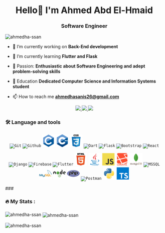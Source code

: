 <h1 align="center">Hello👋 I'm Ahmed Abd El-Hmaid</h1>


<h3 align="center">Software Engineer</h3>
<p align="left"> <img src="https://komarev.com/ghpvc/?username=ahmedha-ssan&label=Profile%20views&color=0e75b6&style=flat" alt="ahmedha-ssan" /> </p>

- 🔭 I’m currently working on **Back-End development**

- 🌱 I’m currently learning **Flutter and Flask**

- 🌱 Passion: **Enthusiastic about Software Engineering and adept problem-solving skills**

- 💬 Education **Dedicated Computer Science and Information Systems student**

- 📫 How to reach me **ahmedhasanis26@gmail.com**


<div align="center"> 
  <a href="mailto:ahmedhasanis26@gmail.com">
    <img src="https://img.shields.io/badge/Gmail-333333?style=for-the-badge&logo=gmail&logoColor=red" />
  </a>
  <a href="https://www.linkedin.com/in/ahmed-abdelhamid-8b493a269/" target="_blank">
    <img src="https://img.shields.io/badge/LinkedIn-0077B5?style=for-the-badge&logo=linkedin&logoColor=white" target="_blank" />
  </a>
  <a href="https://codeforces.com/profile/ahmeds7">
    <img src="https://img.shields.io/badge/Codeforces-445f9d?style=for-the-badge&logo=Codeforces&logoColor=white"/>
  </a>
</div>

###

<h3 align="left">🛠 Language and tools</h3>

###

<div align="center">
  <code><img height="40" title="Git" src="https://user-images.githubusercontent.com/25181517/192108372-f71d70ac-7ae6-4c0d-8395-51d8870c2ef0.png"></code>
  <code><img height="40" title="Github" src="https://user-images.githubusercontent.com/25181517/192108374-8da61ba1-99ec-41d7-80b8-fb2f7c0a4948.png"></code>
  <code><img height="40" title="C" src="https://raw.githubusercontent.com/devicons/devicon/master/icons/c/c-original.svg"></code>
  <code><img height="40" title="C++" src="https://raw.githubusercontent.com/devicons/devicon/master/icons/cplusplus/cplusplus-original.svg"></code>
  <code><img height="40" title="CSS3" src="https://raw.githubusercontent.com/devicons/devicon/master/icons/css3/css3-original-wordmark.svg"></code>
    <code><img height="40" title="Dart" src="https://user-images.githubusercontent.com/25181517/186150304-1568ffdf-4c62-4bdc-9cf1-8d8efcea7c5b.png"></code>
  <code><img height="40" title="Flask" src="https://user-images.githubusercontent.com/25181517/183423775-2276e25d-d43d-4e58-890b-edbc88e915f7.png"></code>
  <code><img height="40" title="Bootstrap" src="https://user-images.githubusercontent.com/25181517/183898054-b3d693d4-dafb-4808-a509-bab54cf5de34.png"></code>
  <code><img height="40" title="React" src="https://user-images.githubusercontent.com/25181517/183897015-94a058a6-b86e-4e42-a37f-bf92061753e5.png"></code>

  <code><img height="40" title="Django" src="https://cdn.worldvectorlogo.com/logos/django.svg"></code>
  <code><img height="40" title="Firebase" src="https://www.vectorlogo.zone/logos/firebase/firebase-icon.svg"></code>
  <code><img height="40" title="Flutter" src="https://www.vectorlogo.zone/logos/flutterio/flutterio-icon.svg"></code>
  <code><img height="40" title="HTML5" src="https://raw.githubusercontent.com/devicons/devicon/master/icons/html5/html5-original-wordmark.svg"></code>
  <code><img height="40" title="Java" src="https://raw.githubusercontent.com/devicons/devicon/master/icons/java/java-original.svg"></code>
  <code><img height="40" title="JavaScript" src="https://raw.githubusercontent.com/devicons/devicon/master/icons/javascript/javascript-original.svg"></code>
  <code><img height="40" title="Laravel" src="https://raw.githubusercontent.com/devicons/devicon/master/icons/laravel/laravel-plain-wordmark.svg"></code>
  <code><img height="40" title="MongoDB" src="https://raw.githubusercontent.com/devicons/devicon/master/icons/mongodb/mongodb-original-wordmark.svg"></code>
  <code><img height="40" title="MSSQL" src="https://www.svgrepo.com/show/303229/microsoft-sql-server-logo.svg"></code>
  <code><img height="40" title="MySQL" src="https://raw.githubusercontent.com/devicons/devicon/master/icons/mysql/mysql-original-wordmark.svg"></code>
  <code><img height="40" title="Node.js" src="https://raw.githubusercontent.com/devicons/devicon/master/icons/nodejs/nodejs-original-wordmark.svg"></code>
  <code><img height="40" title="PHP" src="https://raw.githubusercontent.com/devicons/devicon/master/icons/php/php-original.svg"></code>
  <code><img height="40" title="Postman" src="https://www.vectorlogo.zone/logos/getpostman/getpostman-icon.svg"></code>
  <code><img height="40" title="Python" src="https://raw.githubusercontent.com/devicons/devicon/master/icons/python/python-original.svg"></code>
  <code><img height="40" title="TypeScript" src="https://raw.githubusercontent.com/devicons/devicon/master/icons/typescript/typescript-original.svg"></code>
  
</div>
###

<h3 align="left">🔥   My Stats :</h3>

###

<p><img align="left" src="https://github-readme-stats.vercel.app/api/top-langs?username=ahmedha-ssan&show_icons=true&locale=en&layout=compact&theme=tokyonight" alt="ahmedha-ssan" /></p>

<p>&nbsp;<img align="center" src="https://github-readme-stats.vercel.app/api?username=ahmedha-ssan&show_icons=true&locale=en&theme=tokyonight" alt="ahmedha-ssan" /></p>

<p><img align="center" src="https://github-readme-streak-stats.herokuapp.com/?user=ahmedha-ssan&theme=tokyonight" alt="ahmedha-ssan" /></p>
